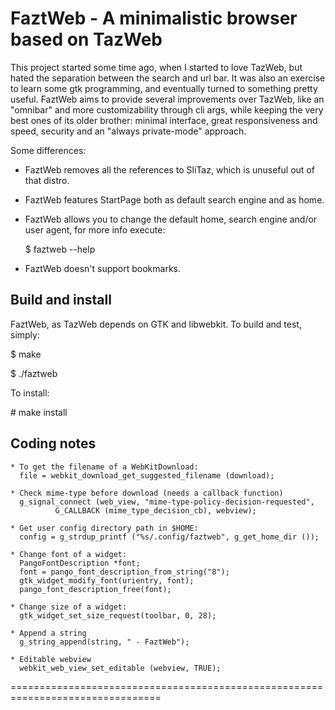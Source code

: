 FaztWeb - A minimalistic browser based on TazWeb
================================================================================

This project started some time ago, when I started to love TazWeb, but
hated the separation between the search and url bar. It was also an exercise
to learn some gtk programming, and eventually turned to something pretty
useful.
FaztWeb aims to provide several improvements over TazWeb, like an
"omnibar" and more customizability through cli args, while keeping
the very best ones of its older brother: minimal interface, great
responsiveness and speed, security and an "always private-mode" approach.

Some differences:

- FaztWeb removes all the references to SliTaz, which is unuseful out of
that distro.

- FaztWeb features StartPage both as default search engine and as home.
- FaztWeb allows you to change the default home, search engine and/or user agent,
for more info execute:

   $ faztweb --help

- FaztWeb doesn't support bookmarks.


Build and install
-----------------
FaztWeb, as TazWeb depends on GTK and libwebkit. To build and test, simply:

$ make

$ ./faztweb

To install:

\# make install

Coding notes
------------

    * To get the filename of a WebKitDownload:
      file = webkit_download_get_suggested_filename (download);
      
    * Check mime-type before download (needs a callback function)
      g_signal_connect (web_view, "mime-type-policy-decision-requested",
              G_CALLBACK (mime_type_decision_cb), webview);

    * Get user config directory path in $HOME:
      config = g_strdup_printf ("%s/.config/faztweb", g_get_home_dir ());

    * Change font of a widget:
      PangoFontDescription *font;
      font = pango_font_description_from_string("8");
      gtk_widget_modify_font(urientry, font);
      pango_font_description_free(font);

    * Change size of a widget:
      gtk_widget_set_size_request(toolbar, 0, 28);

    * Append a string
      g_string_append(string, " - FaztWeb");

    * Editable webview
      webkit_web_view_set_editable (webview, TRUE);

================================================================================
